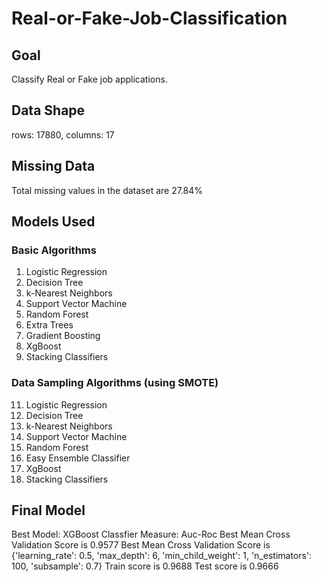 # Real-or-Fake-Job-Classification

## Goal
Classify Real or Fake job applications.

## Data Shape
rows: 17880, columns: 17 

## Missing Data
Total missing values in the dataset are 27.84%

## Models Used
### Basic Algorithms
1.	Logistic Regression
2.	Decision Tree
3.	k-Nearest Neighbors
5.	Support Vector Machine
6.	Random Forest
7.	Extra Trees
8.	Gradient Boosting
9.	XgBoost
10.	Stacking Classifiers

### 	Data Sampling Algorithms (using SMOTE)
11.	Logistic Regression
12.	Decision Tree
13.	k-Nearest Neighbors
14.	Support Vector Machine
15.	Random Forest
16.	Easy Ensemble Classifier
17.	XgBoost
18.	Stacking Classifiers

## Final Model

Best Model: XGBoost Classfier
Measure: Auc-Roc
Best Mean Cross Validation Score is 0.9577 Best Mean Cross Validation Score is {'learning_rate': 0.5, 'max_depth': 6, 'min_child_weight': 1, 'n_estimators': 100, 'subsample': 0.7} Train score is 0.9688 Test score is 0.9666
